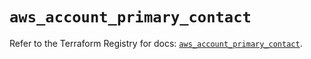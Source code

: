 # `aws_account_primary_contact`

Refer to the Terraform Registry for docs: [`aws_account_primary_contact`](https://registry.terraform.io/providers/hashicorp/aws/5.94.0/docs/resources/account_primary_contact).
